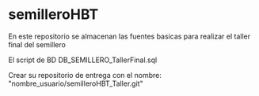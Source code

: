 # semilleroHBT
En este repositorio se almacenan las fuentes basicas para realizar el taller final del semillero

El script de BD DB_SEMILLERO_TallerFinal.sql

Crear su repositorio de entrega con el nombre: "nombre_usuario/semilleroHBT_Taller.git"
